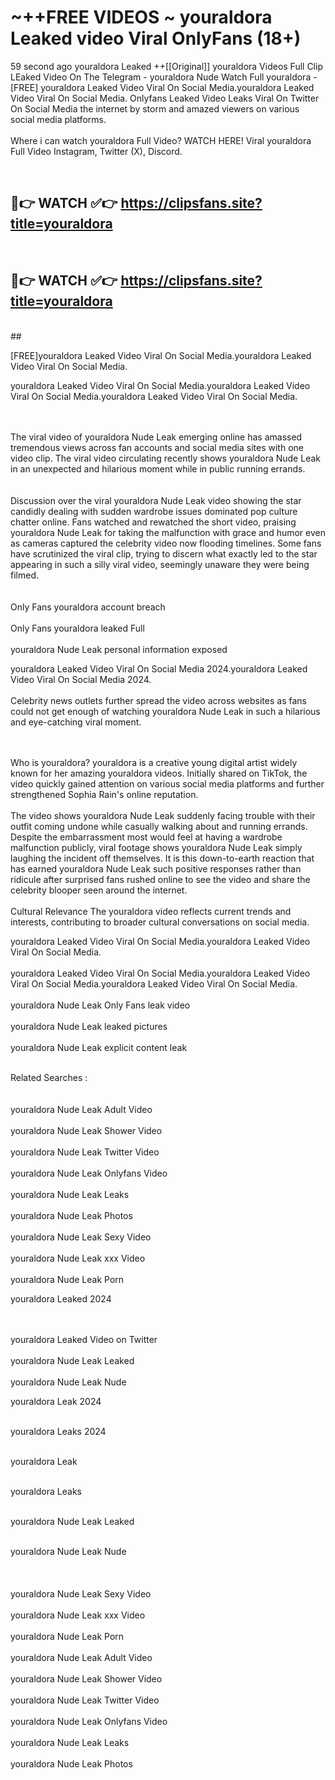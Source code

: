 # ~++FREE VIDEOS ~ youraldora Leaked video Viral OnlyFans (18+)<br>


59 second ago youraldora Leaked ++[[Original]] youraldora Videos Full Clip LEaked Video On The Telegram  - youraldora Nude  Watch Full youraldora - [FREE] youraldora Leaked Video Viral On Social Media.youraldora Leaked Video Viral On Social Media.   Onlyfans Leaked Video Leaks Viral On Twitter On Social Media the internet by storm and amazed viewers on various social media platforms. <br><br>
Where i can watch youraldora Full Video? WATCH HERE! Viral youraldora Full Video Instagram, Twitter (X), Discord. <br>


 <br>

##  🔴👉 WATCH ✅👉  <a href="https://clipsfans.site?title=youraldora&ref=git">https://clipsfans.site?title=youraldora</a> <br>
  <br>

##  🔴👉 WATCH ✅👉  <a href="https://clipsfans.site?title=youraldora&ref=git">https://clipsfans.site?title=youraldora</a> <br>
  <br>
  ##



[FREE]youraldora Leaked Video Viral On Social Media.youraldora Leaked Video Viral On Social Media. <br>

youraldora Leaked Video Viral On Social Media.youraldora Leaked Video Viral On Social Media.youraldora Leaked Video Viral On Social Media. <br>


  <br>

  <br>
The viral video of youraldora Nude Leak emerging online has amassed tremendous views across fan accounts and social media sites with one video clip. The viral video circulating recently shows youraldora Nude Leak in an unexpected and hilarious moment while in public running errands.<br>
<br>


<br>
Discussion over the viral youraldora Nude Leak video showing the star candidly dealing with sudden wardrobe issues dominated pop culture chatter online. Fans watched and rewatched the short video, praising youraldora Nude Leak for taking the malfunction with grace and humor even as cameras captured the celebrity video now flooding timelines. Some fans have scrutinized the viral clip, trying to discern what exactly led to the star appearing in such a silly viral video, seemingly unaware they were being filmed.<br>
<br>
<br> 
Only Fans youraldora account breach<br>
<br>
Only Fans youraldora leaked Full <br>
<br>
youraldora Nude Leak personal information exposed<br>

youraldora Leaked Video Viral On Social Media 2024.youraldora Leaked Video Viral On Social Media 2024. <br>
<br>
Celebrity news outlets further spread the video across websites as fans could not get enough of watching youraldora Nude Leak in such a hilarious and eye-catching viral moment.<br>
<br>

<br>
Who is youraldora? youraldora is a creative young digital artist widely known for her amazing youraldora videos. Initially shared on TikTok, the video quickly gained attention on various social media platforms and further strengthened Sophia Rain's online reputation.<br>
<br>
The video shows youraldora Nude Leak suddenly facing trouble with their outfit coming undone while casually walking about and running errands. Despite the embarrassment most would feel at having a wardrobe malfunction publicly, viral footage shows youraldora Nude Leak simply laughing the incident off themselves. It is this down-to-earth reaction that has earned youraldora Nude Leak such positive responses rather than ridicule after surprised fans rushed online to see the video and share the celebrity blooper seen around the internet.<br>
<br>
Cultural Relevance The youraldora video reflects current trends and interests, contributing to broader cultural conversations on social media.<br>

youraldora Leaked Video Viral On Social Media.youraldora Leaked Video Viral On Social Media.<br>
<br>
youraldora Leaked Video Viral On Social Media.youraldora Leaked Video Viral On Social Media.youraldora Leaked Video Viral On Social Media.<br>
<br>
youraldora Nude Leak Only Fans leak video<br>
<br>
youraldora Nude Leak leaked pictures<br>
<br>
youraldora Nude Leak explicit content leak<br>


<br>
Related Searches :<br>
<br>

<br>
youraldora Nude Leak Adult Video<br>
<br>
youraldora Nude Leak Shower Video<br>
<br>
youraldora Nude Leak Twitter Video<br>
<br>
youraldora Nude Leak Onlyfans Video<br>
<br>
youraldora Nude Leak Leaks<br>
<br>
youraldora Nude Leak Photos<br>

<br>
youraldora Nude Leak Sexy Video<br>
<br>
youraldora Nude Leak xxx Video<br>
<br>
youraldora Nude Leak Porn<br>

youraldora  Leaked 2024 <br> <br>
<br>

youraldora Leaked Video on Twitter <br>
<br>
youraldora Nude Leak Leaked<br>
<br>
youraldora Nude Leak Nude<br>


youraldora  Leak 2024 <br> <br>



youraldora  Leaks 2024 <br> <br>



 
youraldora  Leak<br> <br>



youraldora  Leaks<br> <br>


youraldora Nude Leak Leaked<br> <br>

youraldora Nude Leak Nude<br> <br>
<br> <br>
youraldora Nude Leak Sexy Video
<br> <br>
youraldora Nude Leak xxx Video
<br> <br>
youraldora Nude Leak Porn
<br> <br>
youraldora Nude Leak Adult Video
<br> <br>
youraldora Nude Leak Shower Video
<br> <br>
youraldora Nude Leak Twitter Video
<br> <br>
youraldora Nude Leak Onlyfans Video
<br> <br>
youraldora Nude Leak Leaks
<br> <br>
youraldora Nude Leak Photos






</p>




 



</p>










